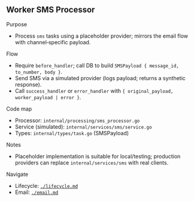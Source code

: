 ## Worker SMS Processor

Purpose

- Process `sms` tasks using a placeholder provider; mirrors the email flow with channel‑specific payload.

Flow

- Require `before_handler`; call DB to build `SMSPayload { message_id, to_number, body }`.
- Send SMS via a simulated provider (logs payload; returns a synthetic response).
- Call `success_handler` or `error_handler` with `{ original_payload, worker_payload | error }`.

Code map

- Processor: `internal/processing/sms_processor.go`
- Service (simulated): `internal/services/sms/service.go`
- Types: `internal/types/task.go` (SMSPayload)

Notes

- Placeholder implementation is suitable for local/testing; production providers can replace `internal/services/sms` with real clients.

Navigate

- Lifecycle: [`./lifecycle.md`](./lifecycle.md)
- Email: [`./email.md`](./email.md)
